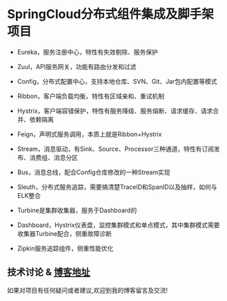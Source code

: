 # SpringCloud分布式组件集成及脚手架项目
* Eureka，服务注册中心，特性有失效剔除、服务保护

* Zuul，API服务网关，功能有路由分发和过滤

* Config，分布式配置中心，支持本地仓库、SVN、Git、Jar包内配置等模式

* Ribbon，客户端负载均衡，特性有区域亲和、重试机制

* Hystrix，客户端容错保护，特性有服务降级、服务熔断、请求缓存、请求合并、依赖隔离

* Feign，声明式服务调用，本质上就是Ribbon+Hystrix

* Stream，消息驱动，有Sink、Source、Processor三种通道，特性有订阅发布、消费组、消息分区

* Bus，消息总线，配合Config仓库修改的一种Stream实现

* Sleuth，分布式服务追踪，需要搞清楚TraceID和SpanID以及抽样，如何与ELK整合

* Turbine是集群收集器，服务于Dashboard的

* Dashboard，Hystrix仪表盘，监控集群模式和单点模式，其中集群模式需要收集器Turbine配合，侧重故障诊断

* Zipkin服务追踪组件，侧重性能优化


## 技术讨论 & [博客地址](https://www.jacknolfskin.top/)
如果对项目有任何疑问或者建议,欢迎到我的博客留言及交流!